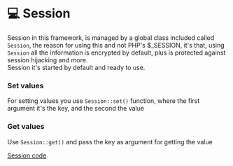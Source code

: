 # :computer: Session

Session in this framework, is managed by a global class included called `Session`, the reason for using this and not PHP's $_SESSION, it's that, using `Session` all the information is encrypted by default, plus is protected against session hijacking and more.  
Session it's started by default and ready to use.  

### Set values
For setting values you use `Session::set()` function, where the first argument it's the key, and the second the value

### Get values
Use `Session::get()` and pass the key as argument for getting the value

[Session code](https://github.com/bakeiro/Light-PHP/blob/master/system/library/Session.php)